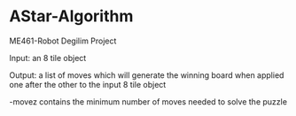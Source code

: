 # AStar-Algorithm
ME461-Robot Degilim Project

Input: an 8 tile object

Output: a list of moves which will generate the winning board
when applied one after the other to the input 8 tile object

-movez contains the minimum number of moves needed to solve the puzzle
